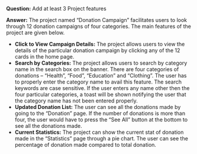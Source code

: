 **Question:** Add at least 3 Project features

**Answer:** The project named “Donation Campaign” facilitates users to look through 12 donation campaigns of four categories. The main features of the project are given below.

- **Click to View Campaign Details:** The project allows users to view the details of the particular donation campaign by clicking any of the 12 cards in the home page. 
- **Search by Categories:** The project allows users to search by category name in the search box on the banner. There are four categories of donations – “Health”, “Food”, “Education” and “Clothing”. The user has to properly enter the category name to avail this feature. The search keywords are case sensitive. If the user enters any name other then the four particular categories, a toast will be shown notifying the user that the category name has not been entered properly.
- **Updated Donation List:** The user can see all the donations made by going to the “Donation” page. If the number of donations is more than four, the user would have to press the “See All” button at the bottom to see all the donations made. 
- **Current Statistics:** The project can show the current stat of donation made in the “Statistics” page through a pie chart. The user can see the percentage of donation made compared to total donation. 